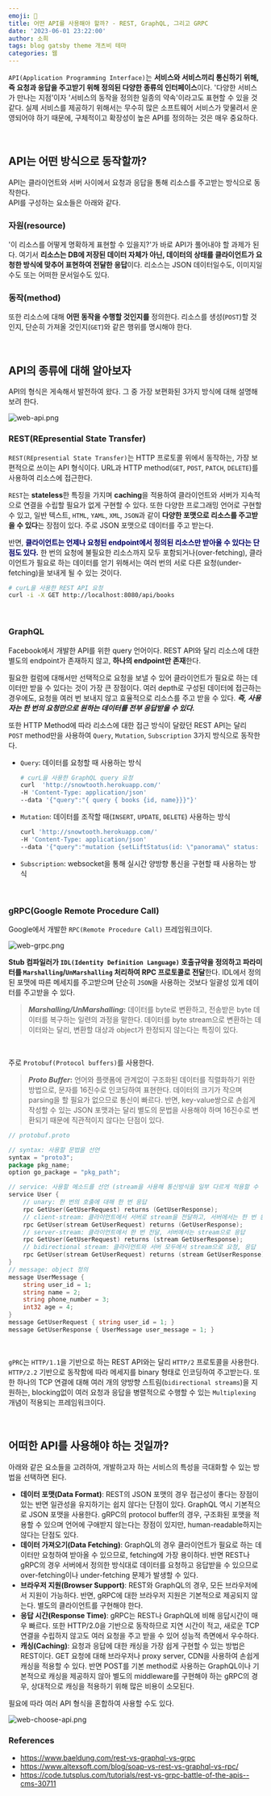 ```yaml
---
emoji: 🐤
title: 어떤 API를 사용해야 할까? - REST, GraphQL, 그리고 GRPC
date: '2023-06-01 23:22:00'
author: 소희
tags: blog gatsby theme 개츠비 테마
categories: 웹 
---
```


`API(Application Programming Interface)`는 **서비스와 서비스끼리 통신하기 위해, 즉 요청과 응답을 주고받기 위해 정의된 다양한 종류의 인터페이스**이다. '다양한 서비스가 만나는 지점'이자 '서비스의 동작을 정의한 일종의 약속'이라고도 표현할 수 있을 것 같다. 실제 서비스를 제공하기 위해서는 무수히 많은 소프트웨어 서비스가 맞물려서 운영되어야 하기 때문에, 구체적이고 확장성이 높은 API를 정의하는 것은 매우 중요하다.

<br>

## API는 어떤 방식으로 동작할까?

API는 클라이언트와 서버 사이에서 요청과 응답을 통해 리소스를 주고받는 방식으로 동작한다.  
API를 구성하는 요소들은 아래와 같다.

### 자원(resource)
'이 리소스를 어떻게 명확하게 표현할 수 있을지?'가 바로 API가 풀어내야 할 과제가 된다. 여기서 **리소스는 DB에 저장된 데이터 자체가 아닌, 데이터의 상태를 클라이언트가 요청한 방식에 맞추어 표현하여 전달한 응답**이다. 리소스는 JSON 데이터일수도, 이미지일수도 또는 어떠한 문서일수도 있다.

### 동작(method)
또한 리소스에 대해 **어떤 동작을 수행할 것인지를** 정의한다. 리소스를 생성(`POST`)할 것인지, 단순히 가져올 것인지(`GET`)와 같은 행위를 명시해야 한다.


<br>

## API의 종류에 대해 알아보자

API의 형식은 게속해서 발전하여 왔다. 그 중 가장 보편화된 3가지 방식에 대해 설명해보려 한다.

![web-api.png](./web-api.png)
<br>

### REST(REpresential State Transfer)

`REST(REpresential State Transfer)`는 HTTP 프로토콜 위에서 동작하는, 가장 보편적으로 쓰이는 API 형식이다. URL과 HTTP method(`GET`, `POST`, `PATCH`, `DELETE`)를 사용하여 리소스에 접근한다. 

`REST`는 **stateless**한 특징을 가지며 **caching**을 적용하여 클라이언트와 서버가 지속적으로 연결을 수립할 필요가 없게 구현할 수 있다. 또한 다양한 프로그래밍 언어로 구현할 수 있고, 일반 텍스트, `HTML`, `YAML`, `XML`, `JSON`과 같이 **다양한 포맷으로 리소스를 주고받을 수 있다**는 장점이 있다. 주로 JSON 포맷으로 데이터를 주고 받는다. 

반면, <text style="color:#000066;">**클라이언트는 언제나 요청된 endpoint에서 정의된 리소스만 받아올 수 있다는 단점도 있다.**</text>
한 번의 요청에 불필요한 리소스까지 모두 포함되거나(over-fetching), 클라이언트가 필요로 하는 데이터를 얻기 위해서는 여러 번의 서로 다른 요청(under-fetching)을 보내게 될 수 있는 것이다.

``` bash
# curL을 사용한 REST API 요청
curl -i -X GET http://localhost:8080/api/books
```
<br>

### GraphQL

Facebook에서 개발한 API를 위한 query 언어이다.
REST API와 달리 리소스에 대한 별도의 endpoint가 존재하지 않고, **하나의 endpoint만 존재**한다.  

필요한 컬럼에 대해서만 선택적으로 요청을 보낼 수 있어 클라이언트가 필요로 하는 데이터만 받을 수 있다는 것이 가장 큰 장점이다. 여러 depth로 구성된 데이터에 접근하는 경우에도, 요청을 여러 번 보내지 않고 효율적으로 리소스를 주고 받을 수 있다. ***즉, 사용자는 한 번의 요청만으로 원하는 데이터를 전부 응답받을 수 있다.***

또한 HTTP Method에 따라 리소스에 대한 접근 방식이 달랐던 REST API는 달리 `POST` method만을 사용하여 `Query`, `Mutation`, `Subscription` 3가지 방식으로 동작한다.
- `Query`: 데이터를 요청할 때 사용하는 방식
    ``` bash
    # curL을 사용한 GraphQL query 요청
    curl  'http://snowtooth.herokuapp.com/'
    -H 'Content-Type: application/json'
    --data '{"query":"{ query { books {id, name}}}"}'
    ```
- `Mutation`: 데이터를 조작할 때(`INSERT`, `UPDATE`, `DELETE`) 사용하는 방식
    ``` bash
    curl 'http://snowtooth.herokuapp.com/'
    -H 'Content-Type: application/json'
    --data '{"query":"mutation {setLiftStatus(id: \"panorama\" status: OPEN) {name status}}"}'
    ```
- `Subscription`: websocket을 통해 실시간 양방향 통신을 구현할 때 사용하는 방식
<br>

### gRPC(Google Remote Procedure Call)

Google에서 개발한 `RPC(Remote Procedure Call)` 프레임워크이다.

![web-grpc.png](./web-grpc.png)

**Stub 컴파일러가 `IDL(Identity Definition Language)` 호출규약을 정의하고 파라미터를 `Marshalling`/`UnMarshalling` 처리하여 RPC 프로토콜로 전달**한다. IDL에서 정의된 포맷에 따른 메세지를 주고받으며 단순히 `JSON`을 사용하는 것보다 일괄성 있게 데이터를 주고받을 수 있다.  
> **_Marshalling/UnMarshalling_:** 데이터를 byte로 변환하고, 전송받은 byte 데이터를 복구하는 일련의 과정을 말한다. 데이터를 byte stream으로 변환하는 데이터와는 달리, 변환할 대상과 object가 한정되지 않는다는 특징이 있다.
<br>

 주로 `Protobuf(Protocol buffers)`를 사용한다. 
> **_Proto Buffer_:** 언어와 플랫폼에 관계없이 구조화된 데이터를 직렬화하기 위한 방법으로, 문자를 16진수로 인코딩하여 표현한다. 데이터의 크기가 작으며 parsing을 할 필요가 없으므로 통신이 빠르다. 반면, key-value쌍으로 손쉽게 작성할 수 있는 JSON 포맷과는 달리 별도의 문법을 사용해야 하며 16진수로 변환되기 때문에 직관적이지 않다는 단점이 있다.

``` go
// protobuf.proto

// syntax: 사용할 문법을 선언
syntax = "proto3";
package pkg_name;
option go_package = "pkg_path";

// service: 사용할 메소드를 선언 (stream을 사용해 통신방식을 일부 다르게 적용할 수 있음)
service User {
    // unary: 한 번의 호출에 대해 한 번 응답
    rpc GetUser(GetUserRequest) returns (GetUserResponse);
    // client-stream: 클라이언트에서 서버로 stream을 전달하고, 서버에서는 한 번 응답
    rpc GetUser(stream GetUserRequest) returns (GetUserResponse);
    // server-stream: 클라이언트에서 한 번 전달, 서버에서는 stream으로 응답
    rpc GetUser(GetUserRequest) returns (stream GetUserResponse);
    // bidirectional stream: 클라이언트와 서버 모두에서 stream으로 요청, 응답
    rpc GetUser(stream GetUserRequest) returns (stream GetUserResponse);
}
// message: object 정의
message UserMessage {
    string user_id = 1;
    string name = 2;
    string phone_number = 3;
    int32 age = 4;
}
message GetUserRequest { string user_id = 1; }
message GetUserResponse { UserMessage user_message = 1; }
```
<br>

`gPRC`는 `HTTP/1.1`을 기반으로 하는 REST API와는 달리 `HTTP/2` 프로토콜을 사용한다. `HTTP/2.2` 기반으로 동작함에 따라 메세지를 binary 형태로 인코딩하여 주고받는다. 또한 하나의 TCP 연결에 대해 여러 개의 양방향 스트림(`bidirectional streams`)을 지원하는, blocking없이 여러 요청과 응답을 병렬적으로 수행할 수 있는 `Multiplexing` 개념이 적용되는 프레임워크이다.

<br>

## 어떠한 API를 사용해야 하는 것일까?

아래와 같은 요소들을 고려하여, 개발하고자 하는 서비스의 특성을 극대화할 수 있는 방법을 선택하면 된다.
- **데이터 포맷(Data Format)**: REST의 JSON 포맷의 경우 접근성이 좋다는 장점이 있는 반면 일관성을 유지하기는 쉽지 않다는 단점이 있다. GraphQL 역시 기본적으로 JSON 포맷을 사용한다. gRPC의 protocol buffer의 경우, 구조화된 포맷을 적용할 수 있으며 언어에 구애받지 않는다는 장점이 있지만, human-readable하지는 않다는 단점도 있다.
- **데이터 가져오기(Data Fetching)**: GraphQL의 경우 클라이언트가 필요로 하는 데이터만 요청하여 받아올 수 있으므로, fetching에 가장 용이하다. 반면 REST나 gRPC의 경우 서버에서 정의한 방식대로 데이터를 요청하고 응답받을 수 있으므로 over-fetching이나 under-fetching 문제가 발생할 수 있다.
- **브라우저 지원(Browser Support)**: REST와 GraphQL의 경우, 모든 브라우저에서 지원이 가능하다. 반면, gRPC에 대한 브라우저 지원은 기본적으로 제공되지 않는다. 별도의 클라이언트를 구현해야 한다.
- **응답 시간(Response Time)**: gRPC는 REST나 GraphQL에 비해 응답시간이 매우 빠르다. 또한 HTTP/2.0을 기반으로 동작하므로 지연 시간이 적고, 새로운 TCP 연결을 수립하지 않고도 여러 요청을 주고 받을 수 있어 성능적 측면에서 우수하다.
- **캐싱(Caching)**: 요청과 응답에 대한 캐싱을 가장 쉽게 구현할 수 있는 방법은 REST이다. GET 요청에 대해 브라우저나 proxy server, CDN을 사용하여 손쉽게 캐싱을 적용할 수 있다. 반면 POST를 기본 method로 사용하는 GraphQL이나 기본적으로 캐싱을 제공하지 않아 별도의 middleware를 구현해야 하는 gRPC의 경우, 상대적으로 캐싱을 적용하기 위해 많은 비용이 소모된다.

필요에 따라 여러 API 형식을 혼합하여 사용할 수도 있다.

![web-choose-api.png](./web-choose-api.png)
<br>

### References
- https://www.baeldung.com/rest-vs-graphql-vs-grpc
- https://www.altexsoft.com/blog/soap-vs-rest-vs-graphql-vs-rpc/
- https://code.tutsplus.com/tutorials/rest-vs-grpc-battle-of-the-apis--cms-30711

``` toc
``` 